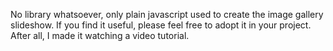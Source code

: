 No library whatsoever, only plain javascript used to create the image gallery slideshow. If you find it useful, please feel free to adopt it in your project. After all, I made it watching a video tutorial.